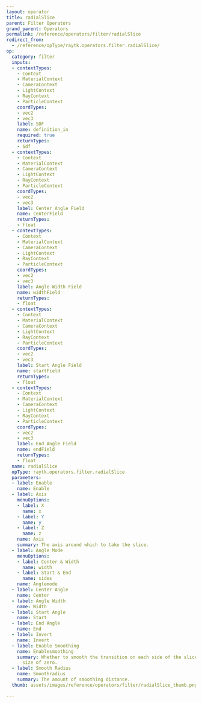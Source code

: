 ```yaml
---
layout: operator
title: radialSlice
parent: Filter Operators
grand_parent: Operators
permalink: /reference/operators/filter/radialSlice
redirect_from:
  - /reference/opType/raytk.operators.filter.radialSlice/
op:
  category: filter
  inputs:
  - contextTypes:
    - Context
    - MaterialContext
    - CameraContext
    - LightContext
    - RayContext
    - ParticleContext
    coordTypes:
    - vec2
    - vec3
    label: SDF
    name: definition_in
    required: true
    returnTypes:
    - Sdf
  - contextTypes:
    - Context
    - MaterialContext
    - CameraContext
    - LightContext
    - RayContext
    - ParticleContext
    coordTypes:
    - vec2
    - vec3
    label: Center Angle Field
    name: centerField
    returnTypes:
    - float
  - contextTypes:
    - Context
    - MaterialContext
    - CameraContext
    - LightContext
    - RayContext
    - ParticleContext
    coordTypes:
    - vec2
    - vec3
    label: Angle Width Field
    name: widthField
    returnTypes:
    - float
  - contextTypes:
    - Context
    - MaterialContext
    - CameraContext
    - LightContext
    - RayContext
    - ParticleContext
    coordTypes:
    - vec2
    - vec3
    label: Start Angle Field
    name: startField
    returnTypes:
    - float
  - contextTypes:
    - Context
    - MaterialContext
    - CameraContext
    - LightContext
    - RayContext
    - ParticleContext
    coordTypes:
    - vec2
    - vec3
    label: End Angle Field
    name: endField
    returnTypes:
    - float
  name: radialSlice
  opType: raytk.operators.filter.radialSlice
  parameters:
  - label: Enable
    name: Enable
  - label: Axis
    menuOptions:
    - label: X
      name: x
    - label: Y
      name: y
    - label: Z
      name: z
    name: Axis
    summary: The axis around which to take the slice.
  - label: Angle Mode
    menuOptions:
    - label: Center & Width
      name: width
    - label: Start & End
      name: sides
    name: Anglemode
  - label: Center Angle
    name: Center
  - label: Angle Width
    name: Width
  - label: Start Angle
    name: Start
  - label: End Angle
    name: End
  - label: Invert
    name: Invert
  - label: Enable Smoothing
    name: Enablesmoothing
    summary: Whether to smooth the transition on each side of the slice down to a
      size of zero.
  - label: Smooth Radius
    name: Smoothradius
    summary: The amount of smoothing distance.
  thumb: assets/images/reference/operators/filter/radialSlice_thumb.png

---
```

